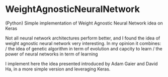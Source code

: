 # WeightAgnosticNeuralNetwork
(Python) Simple implementation of Weight Agnostic Neural Network idea on Keras

Not all neural network architectures perform better, and I found the idea of weight agnostic neural network very interesting. In my opinion it combines:
/ the idea of genetic algorithm in term of evolution and capcity to learn
/ the power of neural networks in term of learning

I implement here the idea presented introduced by Adam Gaier and David Ha, in a more simple version and leveraging Keras. 
